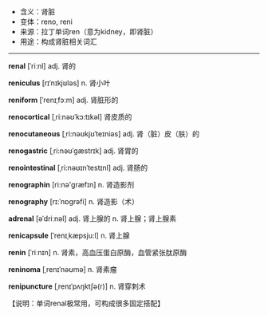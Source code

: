 - <span class="definition">含义：肾脏</span>
- <span class="definition">变体：reno, reni</span>
- <span class="definition">来源：拉丁单词ren（意为kidney，即肾脏）</span>
- <span class="definition">用途：构成肾脏相关词汇</span>


---


<span class="vocabulary">**renal**</span> [ˈriːnl] adj. 肾的

<span class="vocabulary">**reniculus**</span> [rɪˈnɪkjʊləs] n. 肾小叶

<span class="vocabulary">**reniform**</span> [ˈrenɪˌfɔːm] adj. 肾脏形的

<span class="vocabulary">**renocortical**</span> [ˌri:nəʊˈkɔ:tɪkəl] 肾皮质的

<span class="vocabulary">**renocutaneous**</span> [ˌri:nəʊkjʊˈteɪniəs] adj. 肾（脏）皮（肤）的

<span class="vocabulary">**renogastric**</span> [ˌri:nəʊˈgæstrɪk] adj. 肾胃的

<span class="vocabulary">**renointestinal**</span> [ˌri:nəʊɪnˈtestɪnl] adj. 肾肠的

<span class="vocabulary">**renographin**</span> [ri:nә'græfɪn] n. 肾造影剂

<span class="vocabulary">**renography**</span> [rɪ:ˈnɒgrəfi] n. 肾造影（术）

<span class="vocabulary">**adrenal**</span> [əˈdriːnəl] adj. 肾上腺的 n. 肾上腺；肾上腺素

<span class="vocabulary">**renicapsule**</span> [ˈrenɪˌkæpsju:l] n. 肾上腺

<span class="vocabulary">**renin**</span> [ˈriːnɪn] n. 肾素，高血压蛋白原酶，血管紧张肽原酶

<span class="vocabulary">**reninoma**</span> [ˌrenɪˈnəʊmə] n. 肾素瘤

<span class="vocabulary">**renipuncture**</span> [ˌrenɪˈpʌŋktʃə(r)] n. 肾穿刺术

【说明：单词renal极常用，可构成很多固定搭配】
